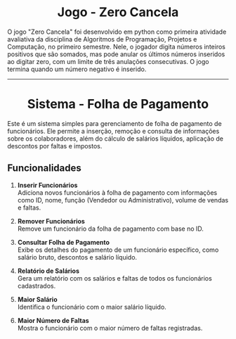 <h1 align="center">Jogo - Zero Cancela</h1>
O jogo "Zero Cancela" foi desenvolvido em python como primeira atividade avaliativa da disciplina de Algoritmos de Programação, Projetos e Computação, no primeiro semestre. Nele, o jogador digita números inteiros positivos que são somados, mas pode anular os últimos números inseridos ao digitar zero, com um limite de três anulações consecutivas. O jogo termina quando um número negativo é inserido.

---
<h1 align="center">Sistema - Folha de Pagamento</h1>

Este é um sistema simples para gerenciamento de folha de pagamento de funcionários. Ele permite a inserção, remoção e consulta de informações sobre os colaboradores, além do cálculo de salários líquidos, aplicação de descontos por faltas e impostos.

## Funcionalidades
1. **Inserir Funcionários**  
   Adiciona novos funcionários à folha de pagamento com informações como ID, nome, função (Vendedor ou Administrativo), volume de vendas e faltas.

2. **Remover Funcionários**  
   Remove um funcionário da folha de pagamento com base no ID.

3. **Consultar Folha de Pagamento**  
   Exibe os detalhes do pagamento de um funcionário específico, como salário bruto, descontos e salário líquido.

4. **Relatório de Salários**  
   Gera um relatório com os salários e faltas de todos os funcionários cadastrados.

5. **Maior Salário**  
   Identifica o funcionário com o maior salário líquido.

6. **Maior Número de Faltas**  
   Mostra o funcionário com o maior número de faltas registradas.

